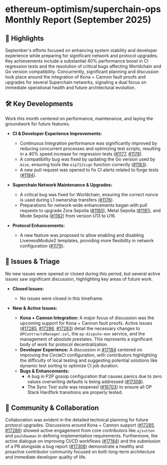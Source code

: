 # ethereum-optimism/superchain-ops Monthly Report (September 2025)

## 🚀 Highlights
September's efforts focused on enhancing system stability and developer experience while preparing for significant network and protocol upgrades. Key achievements include a substantial 40% performance boost in CI regression tests and the resolution of critical bugs affecting Worldchain and Go version compatibility. Concurrently, significant planning and discussion took place around the integration of Kona + Cannon fault proofs and upgrades for several Superchain networks, signaling a dual focus on immediate operational health and future architectural evolution.

## 🛠️ Key Developments
Work this month centered on performance, maintenance, and laying the groundwork for future features.

- **CI & Developer Experience Improvements:**
  - Continuous Integration performance was significantly improved by reducing concurrent processes and optimizing test scripts, resulting in a 40% speed increase for regression tests ([#1177](https://github.com/ethereum-optimism/superchain-ops/pull/1177), [#1178](https://github.com/ethereum-optimism/superchain-ops/pull/1178)).
  - A compatibility bug was fixed by updating the Go version used by `mise`, ensuring tools like `eip712sign` function correctly ([#1183](https://github.com/ethereum-optimism/superchain-ops/pull/1183)).
  - A new pull request was opened to fix CI alerts related to forge tests ([#1184](https://github.com/ethereum-optimism/superchain-ops/pull/1184)).

- **Superchain Network Maintenance & Upgrades:**
  - A critical bug was fixed for Worldchain, ensuring the correct nonce is used during L1 ownership transfers ([#1176](https://github.com/ethereum-optimism/superchain-ops/pull/1176)).
  - Preparations for network-wide enhancements began with pull requests to upgrade Zora Sepolia ([#1180](https://github.com/ethereum-optimism/superchain-ops/pull/1180)), Metal Sepolia ([#1181](https://github.com/ethereum-optimism/superchain-ops/pull/1181)), and Mode Sepolia ([#1182](https://github.com/ethereum-optimism/superchain-ops/pull/1182)) from version U13 to U16.

- **Protocol Enhancements:**
  - A new feature was proposed to allow enabling and disabling LivenessModule2 templates, providing more flexibility in network configuration ([#1179](https://github.comcom/ethereum-optimism/superchain-ops/pull/1179)).

## 🐛 Issues & Triage
No new issues were opened or closed during this period, but several active issues saw significant discussion, highlighting key areas of future work.

- **Closed Issues:**
  - No issues were closed in this timeframe.

- **New & Active Issues:**
  - **Kona + Cannon Integration:** A major focus of discussion was the upcoming support for Kona + Cannon fault proofs. Active issues ([#17285](https://github.com/ethereum-optimism/superchain-ops/issues/17285), [#17286](https://github.com/ethereum-optimism/superchain-ops/issues/17286), [#17283](https://github.com/ethereum-optimism/superchain-ops/issues/17283)) detail the necessary changes to `OPContractsManager.sol`, the `op-dispute-mon` service, and the management of absolute prestates. This represents a significant body of work for protocol decentralization.
  - **Developer Experience:** A discussion in [#17184](https://github.com/ethereum-optimism/superchain-ops/issues/17184) centered on improving the CircleCI configuration, with contributors highlighting the difficulty of local testing and suggesting potential solutions like dynamic test sorting to optimize CI job duration.
  - **Bugs & Enhancements:**
    - A bug in P2P gossip configuration that causes panics due to zero values overwriting defaults is being addressed ([#17308](https://github.com/ethereum-optimism/superchain-ops/issues/17308)).
    - The Sync Test suite was reopened ([#16703](https://github.com/ethereum-optimism/superchain-ops/issues/16703)) to ensure all OP Stack Hardfork transitions are properly tested.

## 💬 Community & Collaboration
Collaboration was evident in the detailed technical planning for future protocol upgrades. Discussions around Kona + Cannon support ([#17285](https://github.com/ethereum-optimism/superchain-ops/issues/17285), [#17286](https://github.com/ethereum-optimism/superchain-ops/issues/17286)) showed active engagement from core contributors like `ajsutton` and `pauldowman` in defining implementation requirements. Furthermore, the active dialogue on improving CI/CD workflows ([#17184](https://github.com/ethereum-optimism/superchain-ops/issues/17184)) and the submission of a PR alongside a bug report ([#17308](https://github.com/ethereum-optimism/superchain-ops/issues/17308)) demonstrate a healthy and proactive contributor community focused on both long-term architecture and immediate developer quality of life.